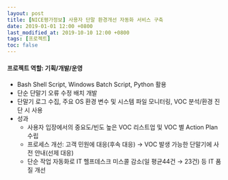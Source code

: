 ```yaml
---
layout: post
title: [NICE평가정보] 사용자 단말 환경개선 자동화 서비스 구축
date: 2019-01-01 12:00 +0800
last_modified_at: 2019-10-10 12:00 +0800
tags: [프로젝트]
toc: false
---
```


#### 프로젝트 역할: 기획/개발/운영

- Bash Shell Script, Windows Batch Script, Python 활용
- 단순 단말기 오류 수정 배치 개발
- 단말기 로그 수집, 주요 OS 환경 변수 및 시스템 파일 모니터링, VOC 분석/환경 진단 시 사용
- 성과
    + 사용자 입장에서의 중요도/빈도 높은 VOC 리스트업 및 VOC 별 Action Plan 수립
    + 프로세스 개선: 고객 민원에 대응(후속 대응) → VOC 발생 가능한 단말기에 사전 안내(선제 대응)
    + 단순 작업 자동화로 IT 헬프데스크 미스콜 감소(일 평균44건 → 23건) 등 IT 품질 개선